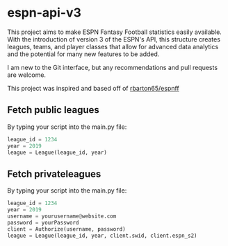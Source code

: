 # espn-api-v3

This project aims to make ESPN Fantasy Football statistics easily available. 
With the introduction of version 3 of the ESPN's API, this structure creates leagues, teams, and player classes that allow for advanced data analytics and the potential for many new features to be added.

I am new to the Git interface, but any recommendations and pull requests are welcome.

This project was inspired and based off of [rbarton65/espnff](https://github.com/rbarton65/espnff)


## Fetch public leagues
By typing your script into the main.py file:
```python
league_id = 1234
year = 2019
league = League(league_id, year)
```

## Fetch privateleagues
By typing your script into the main.py file:
```python
league_id = 1234
year = 2019
username = yourusername@website.com
password = yourPassword
client = Authorize(username, password)
league = League(league_id, year, client.swid, client.espn_s2)
```
